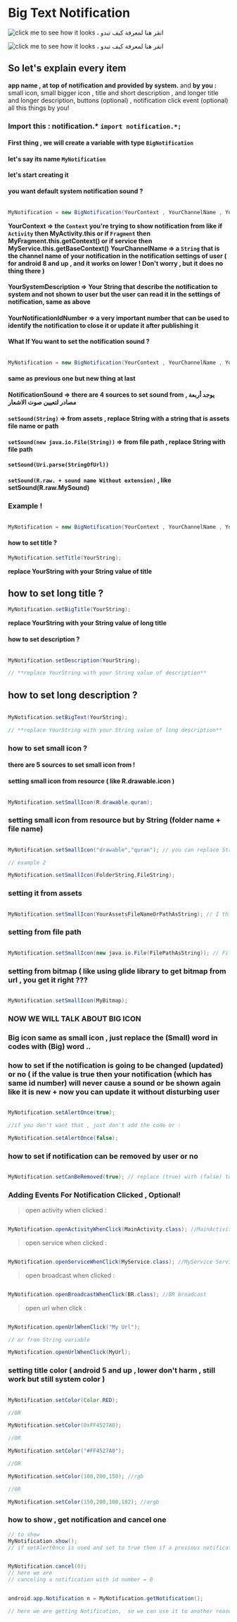 # Big Text Notification

![click me to see how it looks ، انقر هنا لمعرفة كيف تبدو](https://github.com/abodinagdat16/EveryThingUtils/blob/master/Doc/Screenshot_20221121-155937_ArabWareFileManager.jpg?raw=true)

![click me to see how it looks ، انقر هنا لمعرفة كيف تبدو](https://github.com/abodinagdat16/EveryThingUtils/blob/master/Doc/Screenshot_20221121-155939_ArabWareFileManager.jpg?raw=true)

## So let's explain every item 

 **app name , at top of notification and provided by system.**
and **by you :** small icon, small bigger icon , title and short description , and longer title and longer description, 
buttons (optional) , notification click event (optional) all this things by you! 

### Import this : notification.* `import notification.*;`


#### First thing , we will create a variable with type `BigNotification`

#### let's say its name `MyNotification`
#### let's start creating it
#### you want default system notification sound ? 

``` java

MyNotification = new BigNotification(YourContext , YourChannelName , YourSystemDescription , (int)YourNotificationIdNumber , android.app.NotificationManager.IMPORTANCE_DEFAULT);

```

 **YourContext => the `Context` you're trying to show notification from like if `Activity` then MyActivity.this or if `Fragment` then MyFragment.this.getContext() or if service then MyService.this.getBaseContext()**
 **YourChannelName => a `String` that is the channel name of your notification in the notification settings of user ( for android 8 and up , and it works on lower ! Don't worry , but it does no thing there )**


#### YourSystemDescription => Your String that describe the notification to system and not shown to user but the user can read it in the settings of notification,  same as above

#### YourNotificationIdNumber => a very important number that can be used to identify the notification to close it or update it after publishing it

#### What If You want to set the notification sound ?

``` java

MyNotification = new BigNotification(YourContext , YourChannelName , YourSystemDescription , (int)YourNotificationIdNumber , android.app.NotificationManager.IMPORTANCE_DEFAULT , NotificationSound);

```

#### same as previous one but new thing at last


#### NotificationSound => there are 4 sources to set sound from ,  يوجد أربعة مصادر لتعيين صوت الاشعار

#### `setSound(String)` => from assets , replace String with a string that is assets file name or path

#### `setSound(new java.io.File(String))` => from file path , replace String with file path

#### `setSound(Uri.parse(StringOfUrl))`

#### `setSound(R.raw. + sound name Without extension)` , like setSound(R.raw.MySound)



### Example !

``` java

MyNotification = new BigNotification(YourContext , YourChannelName , YourSystemDescription , (int)YourNotificationIdNumber , android.app.NotificationManager.IMPORTANCE_DEFAULT , new NotificationSound(YourContext).setSound(Uri.parse("url رابط")).getUri());

```


#### how to set title ?

``` java
MyNotification.setTitle(YourString);
```
**replace YourString with your String value of title**

## how to set long title ?

``` java
MyNotification.setBigTitle(YourString);
```
**replace YourString with your String value of long title**


#### how to set description ?

``` java

MyNotification.setDescription(YourString);

// **replace YourString with your String value of description**

```

## how to set long description ?

``` java

MyNotification.setBigText(YourString);

// **replace YourString with your String value of long description**

```


### how to set small icon ?
#### there are 5 sources to set small icon from !
#### setting small icon from resource ( like R.drawable.icon )

``` java

MyNotification.setSmallIcon(R.drawable.quran);

```

### setting small icon from resource but by String (folder name + file name)

``` java

MyNotification.setSmallIcon("drawable","quran"); // you can replace Strings values with strings variables names

// example 2

MyNotification.setSmallIcon(FolderString,FileString);

```

### setting it from assets

``` java

MyNotification.setSmallIcon(YourAssetsFileNameOrPathAsString); // I think reading the text between () explains what to put ...

```

### setting from file path

``` java

MyNotification.setSmallIcon(new java.io.File(FilePathAsString)); // FilePathAsString => file path as string ....

```

### setting from bitmap ( like using glide library to get bitmap from url , you get it right ???

``` java

MyNotification.setSmallIcon(MyBitmap);

```



### NOW WE WILL TALK ABOUT BIG ICON

### Big icon same as small icon , just replace the (Small) word in codes with (Big) word ..

### how to set if the notification is going to be changed (updated) or no ( if the value is true then your notification (which has same id number) will never cause a sound or be shown again like it is new + now you can update it without disturbing user


``` java

MyNotification.setAlertOnce(true);

//if you don't want that , just don't add the code or :

MyNotification.setAlertOnce(false);

```


### how to set if notification can be removed by user or no

``` java

MyNotification.setCanBeRemoved(true); // replace (true) with (false) to make it impossible to be deleted by user by finger

```

### Adding Events For Notification Clicked , Optional!

> open activity when clicked :

``` java

MyNotification.openActivityWhenClick(MainActivity.class); //MainActivity Activity

```

> open service when clicked :

``` java

MyNotification.openServiceWhenClick(MyService.class); //MyService Service

```

> open broadcast when clicked :

``` java

MyNotification.openBroadcastWhenClick(BR.class); //BR broadcast

```

> open url when click :

``` java

MyNotification.openUrlWhenClick("My Url");

// or from String variable

MyNotification.openUrlWhenClick(MyUrl);

```


### setting title color ( android 5 and up , lower don't harm , still work but still system color )

``` java

MyNotification.setColor(Color.RED);

//OR

MyNotification.setColor(0xFF4527A0);

//OR

MyNotification.setColor("#FF4527A0");

//OR

MyNotification.setColor(100,200,150); //rgb

//OR

MyNotification.setColor(150,200,100,182); //argb


```


### how to show , get notification and cancel one

``` java
// to show
MyNotification.show();
// if setAlertOnce is used and set to true then if a previous notification with same id and channel name is available then it will be replaced .


MyNotification.cancel(0);
// here we are
// canceling a notification with id number = 0


android.app.Notification n = MyNotification.getNotification();

// here we are getting Notification,  so we can use it to another reason instead of showing it , like putting it on startForeground method or something

```


